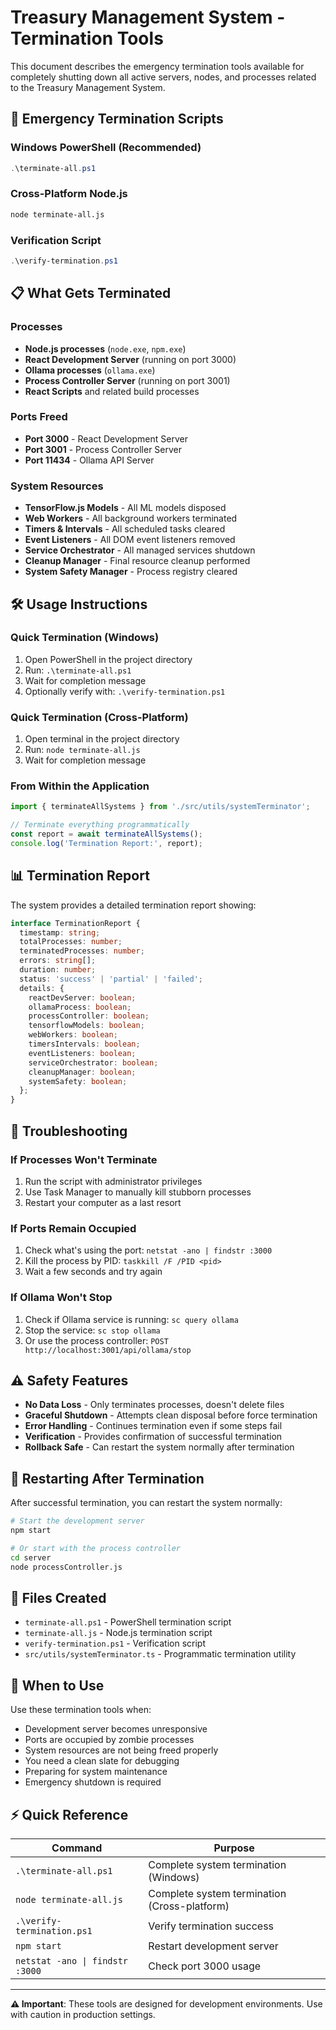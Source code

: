 # Treasury Management System - Termination Tools

This document describes the emergency termination tools available for completely shutting down all active servers, nodes, and processes related to the Treasury Management System.

## 🚨 Emergency Termination Scripts

### Windows PowerShell (Recommended)

```powershell
.\terminate-all.ps1
```

### Cross-Platform Node.js

```bash
node terminate-all.js
```

### Verification Script

```powershell
.\verify-termination.ps1
```

## 📋 What Gets Terminated

### Processes

- **Node.js processes** (`node.exe`, `npm.exe`)
- **React Development Server** (running on port 3000)
- **Ollama processes** (`ollama.exe`)
- **Process Controller Server** (running on port 3001)
- **React Scripts** and related build processes

### Ports Freed

- **Port 3000** - React Development Server
- **Port 3001** - Process Controller Server  
- **Port 11434** - Ollama API Server

### System Resources

- **TensorFlow.js Models** - All ML models disposed
- **Web Workers** - All background workers terminated
- **Timers & Intervals** - All scheduled tasks cleared
- **Event Listeners** - All DOM event listeners removed
- **Service Orchestrator** - All managed services shutdown
- **Cleanup Manager** - Final resource cleanup performed
- **System Safety Manager** - Process registry cleared

## 🛠️ Usage Instructions

### Quick Termination (Windows)

1. Open PowerShell in the project directory
2. Run: `.\terminate-all.ps1`
3. Wait for completion message
4. Optionally verify with: `.\verify-termination.ps1`

### Quick Termination (Cross-Platform)

1. Open terminal in the project directory
2. Run: `node terminate-all.js`
3. Wait for completion message

### From Within the Application

```typescript
import { terminateAllSystems } from './src/utils/systemTerminator';

// Terminate everything programmatically
const report = await terminateAllSystems();
console.log('Termination Report:', report);
```

## 📊 Termination Report

The system provides a detailed termination report showing:

```typescript
interface TerminationReport {
  timestamp: string;
  totalProcesses: number;
  terminatedProcesses: number;
  errors: string[];
  duration: number;
  status: 'success' | 'partial' | 'failed';
  details: {
    reactDevServer: boolean;
    ollamaProcess: boolean;
    processController: boolean;
    tensorflowModels: boolean;
    webWorkers: boolean;
    timersIntervals: boolean;
    eventListeners: boolean;
    serviceOrchestrator: boolean;
    cleanupManager: boolean;
    systemSafety: boolean;
  };
}
```

## 🔧 Troubleshooting

### If Processes Won't Terminate

1. Run the script with administrator privileges
2. Use Task Manager to manually kill stubborn processes
3. Restart your computer as a last resort

### If Ports Remain Occupied

1. Check what's using the port: `netstat -ano | findstr :3000`
2. Kill the process by PID: `taskkill /F /PID <pid>`
3. Wait a few seconds and try again

### If Ollama Won't Stop

1. Check if Ollama service is running: `sc query ollama`
2. Stop the service: `sc stop ollama`
3. Or use the process controller: `POST http://localhost:3001/api/ollama/stop`

## ⚠️ Safety Features

- **No Data Loss** - Only terminates processes, doesn't delete files
- **Graceful Shutdown** - Attempts clean disposal before force termination
- **Error Handling** - Continues termination even if some steps fail
- **Verification** - Provides confirmation of successful termination
- **Rollback Safe** - Can restart the system normally after termination

## 🔄 Restarting After Termination

After successful termination, you can restart the system normally:

```bash
# Start the development server
npm start

# Or start with the process controller
cd server
node processController.js
```

## 📝 Files Created

- `terminate-all.ps1` - PowerShell termination script
- `terminate-all.js` - Node.js termination script  
- `verify-termination.ps1` - Verification script
- `src/utils/systemTerminator.ts` - Programmatic termination utility

## 🚨 When to Use

Use these termination tools when:

- Development server becomes unresponsive
- Ports are occupied by zombie processes
- System resources are not being freed properly
- You need a clean slate for debugging
- Preparing for system maintenance
- Emergency shutdown is required

## ⚡ Quick Reference

| Command | Purpose |
|---------|---------|
| `.\terminate-all.ps1` | Complete system termination (Windows) |
| `node terminate-all.js` | Complete system termination (Cross-platform) |
| `.\verify-termination.ps1` | Verify termination success |
| `npm start` | Restart development server |
| `netstat -ano \| findstr :3000` | Check port 3000 usage |

---

**⚠️ Important**: These tools are designed for development environments. Use with caution in production settings.
